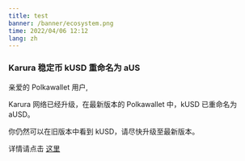 ```yaml
---
title: test
banner: /banner/ecosystem.png
time: 2022/04/06 12:12
lang: zh
---
```



### Karura 稳定币 kUSD 重命名为 aUS
亲爱的 Polkawallet 用户,

Karura 网络已经升级，在最新版本的 Polkawallet 中，kUSD 已重命名为 aUSD。

你仍然可以在旧版本中看到 kUSD，请尽快升级至最新版本。

详情请点击 [这里](https://acala.discourse.group/t/uniting-acala-karura-to-support-dotsama-with-ausd-together/740)